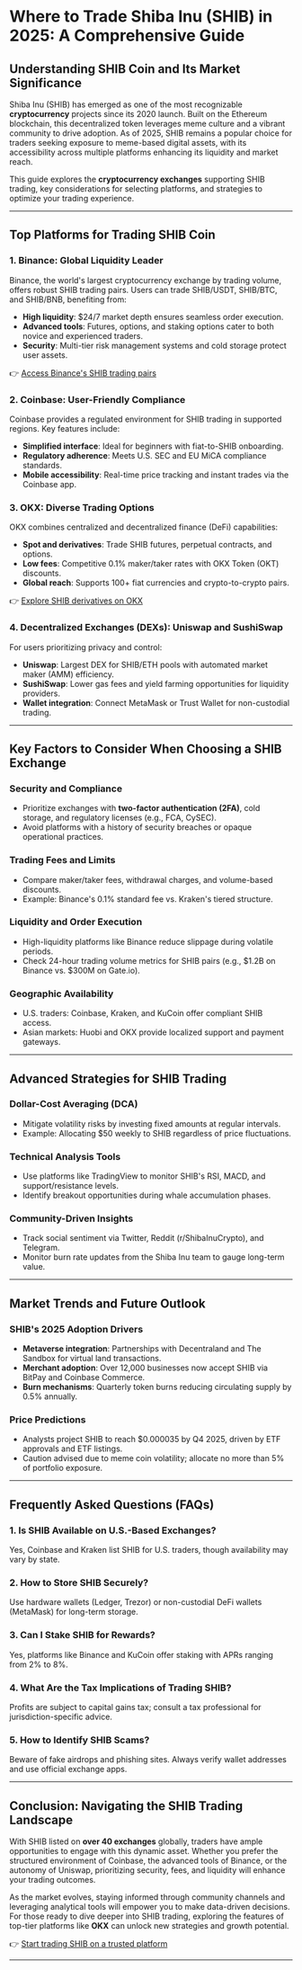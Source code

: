 # Where to Trade Shiba Inu (SHIB) in 2025: A Comprehensive Guide  

## Understanding SHIB Coin and Its Market Significance  

Shiba Inu (SHIB) has emerged as one of the most recognizable **cryptocurrency** projects since its 2020 launch. Built on the Ethereum blockchain, this decentralized token leverages meme culture and a vibrant community to drive adoption. As of 2025, SHIB remains a popular choice for traders seeking exposure to meme-based digital assets, with its accessibility across multiple platforms enhancing its liquidity and market reach.  

This guide explores the **cryptocurrency exchanges** supporting SHIB trading, key considerations for selecting platforms, and strategies to optimize your trading experience.  

---

## Top Platforms for Trading SHIB Coin  

### 1. **Binance: Global Liquidity Leader**  
Binance, the world's largest cryptocurrency exchange by trading volume, offers robust SHIB trading pairs. Users can trade SHIB/USDT, SHIB/BTC, and SHIB/BNB, benefiting from:  
- **High liquidity**: $24/7 market depth ensures seamless order execution.  
- **Advanced tools**: Futures, options, and staking options cater to both novice and experienced traders.  
- **Security**: Multi-tier risk management systems and cold storage protect user assets.  

👉 [Access Binance's SHIB trading pairs](https://bit.ly/okx-bonus)  

### 2. **Coinbase: User-Friendly Compliance**  
Coinbase provides a regulated environment for SHIB trading in supported regions. Key features include:  
- **Simplified interface**: Ideal for beginners with fiat-to-SHIB onboarding.  
- **Regulatory adherence**: Meets U.S. SEC and EU MiCA compliance standards.  
- **Mobile accessibility**: Real-time price tracking and instant trades via the Coinbase app.  

### 3. **OKX: Diverse Trading Options**  
OKX combines centralized and decentralized finance (DeFi) capabilities:  
- **Spot and derivatives**: Trade SHIB futures, perpetual contracts, and options.  
- **Low fees**: Competitive 0.1% maker/taker rates with OKX Token (OKT) discounts.  
- **Global reach**: Supports 100+ fiat currencies and crypto-to-crypto pairs.  

👉 [Explore SHIB derivatives on OKX](https://bit.ly/okx-bonus)  

### 4. **Decentralized Exchanges (DEXs): Uniswap and SushiSwap**  
For users prioritizing privacy and control:  
- **Uniswap**: Largest DEX for SHIB/ETH pools with automated market maker (AMM) efficiency.  
- **SushiSwap**: Lower gas fees and yield farming opportunities for liquidity providers.  
- **Wallet integration**: Connect MetaMask or Trust Wallet for non-custodial trading.  

---

## Key Factors to Consider When Choosing a SHIB Exchange  

### **Security and Compliance**  
- Prioritize exchanges with **two-factor authentication (2FA)**, cold storage, and regulatory licenses (e.g., FCA, CySEC).  
- Avoid platforms with a history of security breaches or opaque operational practices.  

### **Trading Fees and Limits**  
- Compare maker/taker fees, withdrawal charges, and volume-based discounts.  
- Example: Binance's 0.1% standard fee vs. Kraken's tiered structure.  

### **Liquidity and Order Execution**  
- High-liquidity platforms like Binance reduce slippage during volatile periods.  
- Check 24-hour trading volume metrics for SHIB pairs (e.g., $1.2B on Binance vs. $300M on Gate.io).  

### **Geographic Availability**  
- U.S. traders: Coinbase, Kraken, and KuCoin offer compliant SHIB access.  
- Asian markets: Huobi and OKX provide localized support and payment gateways.  

---

## Advanced Strategies for SHIB Trading  

### **Dollar-Cost Averaging (DCA)**  
- Mitigate volatility risks by investing fixed amounts at regular intervals.  
- Example: Allocating $50 weekly to SHIB regardless of price fluctuations.  

### **Technical Analysis Tools**  
- Use platforms like TradingView to monitor SHIB's RSI, MACD, and support/resistance levels.  
- Identify breakout opportunities during whale accumulation phases.  

### **Community-Driven Insights**  
- Track social sentiment via Twitter, Reddit (r/ShibaInuCrypto), and Telegram.  
- Monitor burn rate updates from the Shiba Inu team to gauge long-term value.  

---

## Market Trends and Future Outlook  

### **SHIB's 2025 Adoption Drivers**  
- **Metaverse integration**: Partnerships with Decentraland and The Sandbox for virtual land transactions.  
- **Merchant adoption**: Over 12,000 businesses now accept SHIB via BitPay and Coinbase Commerce.  
- **Burn mechanisms**: Quarterly token burns reducing circulating supply by 0.5% annually.  

### **Price Predictions**  
- Analysts project SHIB to reach $0.000035 by Q4 2025, driven by ETF approvals and ETF listings.  
- Caution advised due to meme coin volatility; allocate no more than 5% of portfolio exposure.  

---

## Frequently Asked Questions (FAQs)  

### 1. **Is SHIB Available on U.S.-Based Exchanges?**  
Yes, Coinbase and Kraken list SHIB for U.S. traders, though availability may vary by state.  

### 2. **How to Store SHIB Securely?**  
Use hardware wallets (Ledger, Trezor) or non-custodial DeFi wallets (MetaMask) for long-term storage.  

### 3. **Can I Stake SHIB for Rewards?**  
Yes, platforms like Binance and KuCoin offer staking with APRs ranging from 2% to 8%.  

### 4. **What Are the Tax Implications of Trading SHIB?**  
Profits are subject to capital gains tax; consult a tax professional for jurisdiction-specific advice.  

### 5. **How to Identify SHIB Scams?**  
Beware of fake airdrops and phishing sites. Always verify wallet addresses and use official exchange apps.  

---

## Conclusion: Navigating the SHIB Trading Landscape  

With SHIB listed on **over 40 exchanges** globally, traders have ample opportunities to engage with this dynamic asset. Whether you prefer the structured environment of Coinbase, the advanced tools of Binance, or the autonomy of Uniswap, prioritizing security, fees, and liquidity will enhance your trading outcomes.  

As the market evolves, staying informed through community channels and leveraging analytical tools will empower you to make data-driven decisions. For those ready to dive deeper into SHIB trading, exploring the features of top-tier platforms like **OKX** can unlock new strategies and growth potential.  

👉 [Start trading SHIB on a trusted platform](https://bit.ly/okx-bonus)  

---  